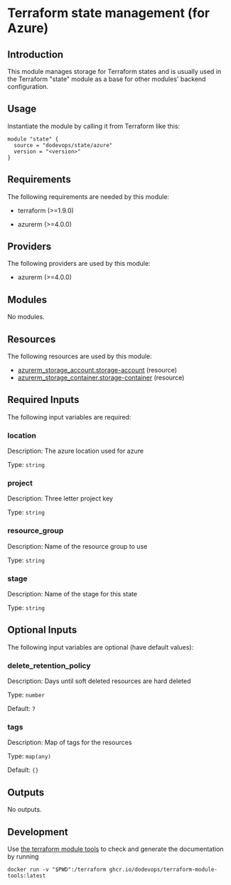# Terraform state management (for Azure)

## Introduction

This module manages storage for Terraform states and is usually used in the Terraform "state" module as a base
for other modules' backend configuration.

## Usage

Instantiate the module by calling it from Terraform like this:

```hcl
module "state" {
  source = "dodevops/state/azure"
  version = "<version>"
}
```

<!-- BEGIN_TF_DOCS -->
## Requirements

The following requirements are needed by this module:

- terraform (>=1.9.0)

- azurerm (>=4.0.0)

## Providers

The following providers are used by this module:

- azurerm (>=4.0.0)

## Modules

No modules.

## Resources

The following resources are used by this module:

- [azurerm_storage_account.storage-account](https://registry.terraform.io/providers/hashicorp/azurerm/latest/docs/resources/storage_account) (resource)
- [azurerm_storage_container.storage-container](https://registry.terraform.io/providers/hashicorp/azurerm/latest/docs/resources/storage_container) (resource)

## Required Inputs

The following input variables are required:

### location

Description: The azure location used for azure

Type: `string`

### project

Description: Three letter project key

Type: `string`

### resource\_group

Description: Name of the resource group to use

Type: `string`

### stage

Description: Name of the stage for this state

Type: `string`

## Optional Inputs

The following input variables are optional (have default values):

### delete\_retention\_policy

Description: Days until soft deleted resources are hard deleted

Type: `number`

Default: `7`

### tags

Description: Map of tags for the resources

Type: `map(any)`

Default: `{}`

## Outputs

No outputs.
<!-- END_TF_DOCS -->

## Development

Use [the terraform module tools](https://github.com/dodevops/terraform-module-tools) to check and generate the documentation by running

    docker run -v "$PWD":/terraform ghcr.io/dodevops/terraform-module-tools:latest
